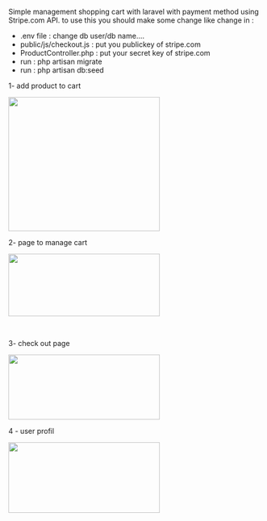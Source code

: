 Simple management shopping cart with laravel with payment method using Stripe.com API.
to use this you should make some change like change in : 
- .env file : change db user/db name....
- public/js/checkout.js : put you publickey of stripe.com
- ProductController.php : put your secret key of stripe.com
- run : php artisan migrate
- run : php artisan db:seed


1- add product to cart

<img class="alignnone size-medium wp-image-62 aligncenter" src="http://outmani.xyz/wp-content/uploads/2017/03/shopping1-300x266.png" alt="" width="300" height="266" />

2- page to manage cart

<img class="img-thumbnail wp-image-63 size-medium aligncenter" src="http://outmani.xyz/wp-content/uploads/2017/03/shopping2-300x124.png" alt="" width="300" height="124" />

&nbsp;

3- check out page

<img class="size-medium wp-image-64 aligncenter" src="http://outmani.xyz/wp-content/uploads/2017/03/shopping3-300x129.png" alt="" width="300" height="129" />

4 - user profil

<img class="size-medium wp-image-65 aligncenter" src="http://outmani.xyz/wp-content/uploads/2017/03/shopping4-300x140.png" alt="" width="300" height="140" />

&nbsp;


&nbsp;

&nbsp;
